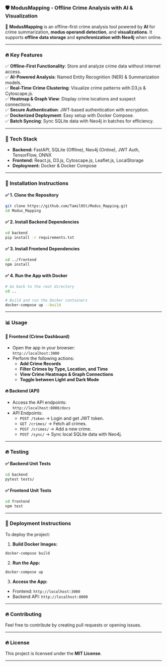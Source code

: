 ### 🛡️ **ModusMapping - Offline Crime Analysis with AI & Visualization**

🚀 **ModusMapping** is an offline-first crime analysis tool powered by **AI** for crime summarization, **modus operandi detection**, and **visualizations**. It supports **offline data storage** and **synchronization with Neo4j** when online.

---

### 🔥 **Key Features**
✅ **Offline-First Functionality**: Store and analyze crime data without internet access.  
✅ **AI-Powered Analysis**: Named Entity Recognition (NER) & Summarization models.  
✅ **Real-Time Crime Clustering**: Visualize crime patterns with D3.js & Cytoscape.js.  
✅ **Heatmap & Graph View**: Display crime locations and suspect connections.  
✅ **Secure Authentication**: JWT-based authentication with encryption.  
✅ **Dockerized Deployment**: Easy setup with Docker Compose.  
✅ **Batch Syncing**: Sync SQLite data with Neo4j in batches for efficiency.  

---

### 📌 **Tech Stack**
- **Backend:** FastAPI, SQLite (Offline), Neo4j (Online), JWT Auth, TensorFlow, ONNX  
- **Frontend:** React.js, D3.js, Cytoscape.js, Leaflet.js, LocalStorage  
- **Deployment:** Docker & Docker Compose  

---

### 🚀 **Installation Instructions**

#### ✅ **1. Clone the Repository**
```bash
git clone https://github.com/Tamil05t/Modus_Mapping.git
cd Modus_Mapping
```

#### ✅ **2. Install Backend Dependencies**
```bash
cd backend
pip install -r requirements.txt
```

#### ✅ **3. Install Frontend Dependencies**
```bash
cd ../frontend
npm install
```

#### ✅ **4. Run the App with Docker**
```bash
# Go back to the root directory
cd ..

# Build and run the Docker containers
docker-compose up --build
```

---

### 📊 **Usage**

#### 🌟 **Frontend (Crime Dashboard)**  
- Open the app in your browser:  
  `http://localhost:3000`  
- Perform the following actions:
  - **Add Crime Records**
  - **Filter Crimes by Type, Location, and Time**
  - **View Crime Heatmaps & Graph Connections**
  - **Toggle between Light and Dark Mode**

#### 🔥 **Backend (API)**  
- Access the API endpoints:  
  `http://localhost:8000/docs`  
- API Endpoints:
  - `POST /token` → Login and get JWT token.  
  - `GET /crimes/` → Fetch all crimes.  
  - `POST /crimes/` → Add a new crime.  
  - `POST /sync/` → Sync local SQLite data with Neo4j.  

---

### 🔥 **Testing**

#### ✅ **Backend Unit Tests**
```bash
cd backend
pytest tests/
```

#### ✅ **Frontend Unit Tests**
```bash
cd frontend
npm test
```

---

### 🚀 **Deployment Instructions**
To deploy the project:
1. **Build Docker Images:**
```bash
docker-compose build
```

2. **Run the App:**
```bash
docker-compose up
```

3. **Access the App:**
- Frontend: `http://localhost:3000`  
- Backend API: `http://localhost:8000`  

---

### 🔥 **Contributing**
Feel free to contribute by creating pull requests or opening issues.  

---

### 🔥 **License**
This project is licensed under the **MIT License**.

---
